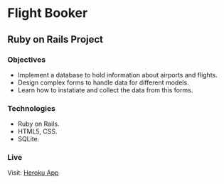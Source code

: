 # Flight Booker

## Ruby on Rails Project

### Objectives

- Implement a database to hold information about airports and flights.
- Design complex forms to handle data for different models.
- Learn how to instatiate and collect the data from this forms.

### Technologies

- Ruby on Rails.
- HTML5, CSS.
- SQLite.

### Live

Visit: [Heroku App](https://arcane-bayou-33546.herokuapp.com/)
